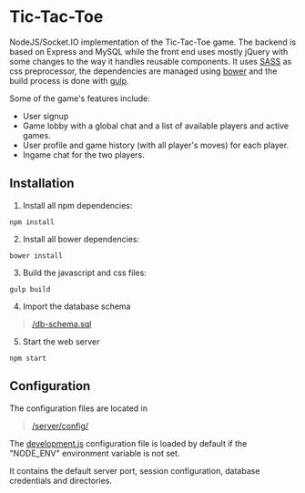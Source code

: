 # Tic-Tac-Toe
NodeJS/Socket.IO implementation of the Tic-Tac-Toe game.
The backend is based on Express and MySQL while the front end uses mostly jQuery with some changes to the way it handles reusable components.
It uses [SASS](http://sass-lang.com) as css preprocessor, the dependencies are managed using [bower](https://bower.io) and the build process is done with [gulp](http://gulpjs.com).

Some of the game's features include:
- User signup
- Game lobby with a global chat and a list of available players and active games.
- User profile and game history (with all player's moves) for each player.
- Ingame chat for the two players.

## Installation

1. Install all npm dependencies:

  ```
  npm install
  ```

2. Install all bower dependencies:

  ```
  bower install
  ```

3. Build the javascript and css files:

  ```
  gulp build
  ```

4. Import the database schema
  
  > [/db-schema.sql](https://github.com/gryp17/Tic-Tac-Toe/blob/master/db-schema.sql)


5. Start the web server

  ```
  npm start
  ```

## Configuration

The configuration files are located in

> [/server/config/](https://github.com/gryp17/Tic-Tac-Toe/blob/master/server/config/)

The [development.js](https://github.com/gryp17/Tic-Tac-Toe/blob/master/server/config/development.js) configuration file is loaded by default if the "NODE_ENV" environment variable is not set.

It contains the default server port, session configuration, database credentials and directories.



